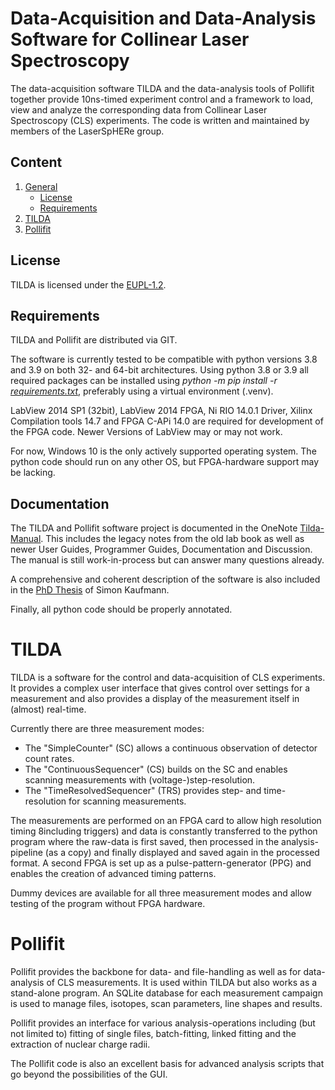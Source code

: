 # Data-Acquisition and Data-Analysis Software for Collinear Laser Spectroscopy
The data-acquisition software TILDA and the data-analysis tools of Pollifit together provide 10ns-timed experiment 
control and a framework to load, view and analyze the corresponding data from Collinear Laser Spectroscopy (CLS) 
experiments. The code is written and maintained by members of the LaserSpHERe group.

## Content
1. [General](#data-acquisition-and-data-analysis-software-for-collinear-laser-spectroscopy)
   * [License](#license)
   * [Requirements](#Requirements)
2. [TILDA](#tilda)
3. [Pollifit](#pollifit)

## License
TILDA is licensed under the [EUPL-1.2](https://joinup.ec.europa.eu/collection/eupl/eupl-guidelines-faq-infographics).

## Requirements
TILDA and Pollifit are distributed via GIT.

The software is currently tested to be compatible with python versions 3.8 and 3.9 on both 32- and
64-bit architectures.
Using python 3.8 or 3.9 all required packages can be installed using *python -m pip install -r 
[requirements.txt](requirements.txt)*, preferably using a virtual environment (.venv).

LabView 2014 SP1 (32bit), LabView 2014 FPGA, Ni RIO 14.0.1 Driver, Xilinx Compilation tools 14.7 and FPGA C-APi 14.0 are
required for development of the FPGA code. Newer Versions of LabView may or may not work.

For now, Windows 10 is the only actively supported operating system. The python code should run on any other OS, but
FPGA-hardware support may be lacking.

## Documentation
The TILDA and Pollifit software project is documented in the OneNote 
[Tilda-Manual](https://espace.cern.ch/labbooks-lasersphere/_layouts/OneNote.aspx?id=%2Flabbooks-lasersphere%2FDarmstadt%2FTILDA-Manual).
This includes the legacy notes from the old lab book as well as newer User Guides, Programmer Guides, Documentation and 
Discussion. The manual is still work-in-process but can answer many questions already.

A comprehensive and coherent description of the software is also included in the 
[PhD Thesis](http://tuprints.ulb.tu-darmstadt.de/9286) 
of Simon Kaufmann. 

Finally, all python code should be properly annotated.

# TILDA
TILDA is a software for the control and data-acquisition of CLS experiments. It provides a complex user interface that 
gives control over settings for a measurement and also provides a display of the measurement itself in (almost) 
real-time.

Currently there are three measurement modes: 
* The "SimpleCounter" (SC) allows a continuous observation of detector count rates.
* The "ContinuousSequencer" (CS) builds on the SC and enables scanning measurements with (voltage-)step-resolution.
* The "TimeResolvedSequencer" (TRS) provides step- and time-resolution for scanning measurements. 

The measurements are performed on an FPGA card to allow high resolution timing 8including triggers) and data is 
constantly transferred to the python program where the raw-data is first saved, then processed in the analysis-pipeline
(as a copy) and finally displayed and saved again in the processed format. A second FPGA is set up as a 
pulse-pattern-generator (PPG) and enables the creation of advanced timing patterns.

Dummy devices are available for all three measurement modes and allow testing of the program without FPGA hardware.

# Pollifit
Pollifit provides the backbone for data- and file-handling as well as for data-analysis of CLS measurements. 
It is used within TILDA but also works as a stand-alone program. An SQLite database for each measurement campaign is 
used to manage files, isotopes, scan parameters, line shapes and results.

Pollifit provides an interface for various analysis-operations including
(but not limited to) fitting of single files, batch-fitting, linked fitting and the extraction of nuclear charge 
radii.

The Pollifit code is also an excellent basis for advanced analysis scripts that go beyond the possibilities of the GUI.